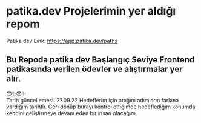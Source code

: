 # patika.dev Projelerimin yer aldığı repom
Patika dev Link:  https://app.patika.dev/paths
## Bu Repoda patika dev Başlangıç  Seviye Frontend patikasında verilen ödevler ve alıştırmalar yer alır.
😎✨😎✨ <br>
Tarih güncellemesi: 27.09.22 Hedeflerim için attığım adımların farkına vardığım tarihtir. Geri dönüp burayı kontrol ettiğimde hedeflediğim konumda kendini geliştirmeye devam eden bir insan olacağım. 
